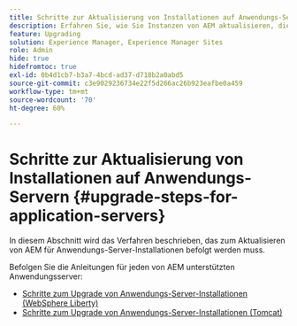 ```yaml
---
title: Schritte zur Aktualisierung von Installationen auf Anwendungs-Servern
description: Erfahren Sie, wie Sie Instanzen von AEM aktualisieren, die über Anwendungs-Server bereitgestellt werden.
feature: Upgrading
solution: Experience Manager, Experience Manager Sites
role: Admin
hide: true
hidefromtoc: true
exl-id: 0b4d1cb7-b3a7-4bcd-ad37-d718b2a0abd5
source-git-commit: c3e9029236734e22f5d266ac26b923eafbe0a459
workflow-type: tm+mt
source-wordcount: '70'
ht-degree: 60%

---
```


# Schritte zur Aktualisierung von Installationen auf Anwendungs-Servern {#upgrade-steps-for-application-servers}

In diesem Abschnitt wird das Verfahren beschrieben, das zum Aktualisieren von AEM für Anwendungs-Server-Installationen befolgt werden muss.

Befolgen Sie die Anleitungen für jeden von AEM unterstützten Anwendungsserver:

* [Schritte zum Upgrade von Anwendungs-Server-Installationen (WebSphere Liberty)](/help/sites-deploying/app-server-upgrade-wlp.md)
* [Schritte zum Upgrade von Anwendungs-Server-Installationen (Tomcat)](/help/sites-deploying/app-server-upgrade-tomcat.md)
